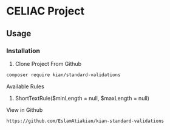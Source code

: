 # CELIAC Project

##  Usage

### Installation
1. Clone Project From Github
``` bash
composer require kian/standard-validations
```

Available Rules
1. ShortTextRule($minLength = null, $maxLength = null)
 

View in Github
``` bash
https://github.com/EslamAtiakian/kian-standard-validations
```

 

